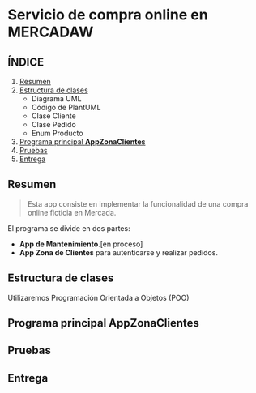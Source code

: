 # Servicio de compra online en MERCADAW

## ÍNDICE

1. [Resumen](#Resumen)
2. [Estructura de clases](#Estructura-de-clases)
   - Diagrama UML
   - Código de PlantUML
   - Clase Cliente
   - Clase Pedido
   - Enum Producto
4. [Programa principal **AppZonaClientes**](#Programa-principal-AppZonaClientes)
5. [Pruebas](#Pruebas)
6. [Entrega](#Entrega)


## Resumen
> Esta app consiste en implementar la funcionalidad de una compra online ficticia en Mercada.

El programa se divide en dos partes:
- **App de Mantenimiento**.[en proceso]
- **App Zona de Clientes** para autenticarse y realizar pedidos.

## Estructura de clases
Utilizaremos Programación Orientada a Objetos (POO)

## Programa principal AppZonaClientes

## Pruebas

## Entrega
